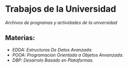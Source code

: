 # Trabajos de la Universidad 
_Archivos de programas y actividades de la universidad_
## Materias:

* _EDDA: Estructuras De Datos Avanzada._
* _POOA: Programacion Orientada a Objetos Anvanzada._
* _DBP: Desarrolo Basado en Plataformas._